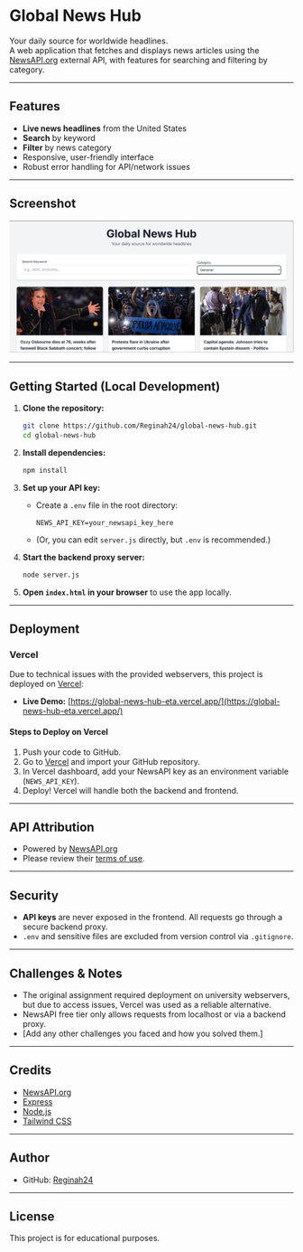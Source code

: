 # Global News Hub

Your daily source for worldwide headlines.  
A web application that fetches and displays news articles using the [NewsAPI.org](https://newsapi.org/) external API, with features for searching and filtering by category.

---

## Features

- **Live news headlines** from the United States
- **Search** by keyword
- **Filter** by news category
- Responsive, user-friendly interface
- Robust error handling for API/network issues

---

## Screenshot

![Screenshot](./screenshot.png)

---

## Getting Started (Local Development)

1. **Clone the repository:**
    ```bash
    git clone https://github.com/Reginah24/global-news-hub.git
    cd global-news-hub
    ```

2. **Install dependencies:**
    ```bash
    npm install
    ```

3. **Set up your API key:**
    - Create a `.env` file in the root directory:
        ```
        NEWS_API_KEY=your_newsapi_key_here
        ```
    - (Or, you can edit `server.js` directly, but `.env` is recommended.)

4. **Start the backend proxy server:**
    ```bash
    node server.js
    ```

5. **Open `index.html` in your browser** to use the app locally.

---

## Deployment

### Vercel

Due to technical issues with the provided webservers, this project is deployed on [Vercel](https://vercel.com/):

- **Live Demo:** [https://global-news-hub-eta.vercel.app/](https://global-news-hub-eta.vercel.app/)

#### Steps to Deploy on Vercel

1. Push your code to GitHub.
2. Go to [Vercel](https://vercel.com/) and import your GitHub repository.
3. In Vercel dashboard, add your NewsAPI key as an environment variable (`NEWS_API_KEY`).
4. Deploy! Vercel will handle both the backend and frontend.

---

## API Attribution

- Powered by [NewsAPI.org](https://newsapi.org/)
- Please review their [terms of use](https://newsapi.org/terms).

---

## Security

- **API keys** are never exposed in the frontend. All requests go through a secure backend proxy.
- `.env` and sensitive files are excluded from version control via `.gitignore`.

---

## Challenges & Notes

- The original assignment required deployment on university webservers, but due to access issues, Vercel was used as a reliable alternative.
- NewsAPI free tier only allows requests from localhost or via a backend proxy.
- [Add any other challenges you faced and how you solved them.]

---

## Credits

- [NewsAPI.org](https://newsapi.org/)
- [Express](https://expressjs.com/)
- [Node.js](https://nodejs.org/)
- [Tailwind CSS](https://tailwindcss.com/) <!-- Remove if not used -->

---

## Author

- GitHub: [Reginah24](https://github.com/Reginah24)

---

## License

This project is for educational purposes.
